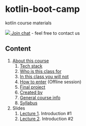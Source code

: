 # kotlin-boot-camp
kotlin course materials

[![](http://icons.iconarchive.com/icons/alecive/flatwoken/32/Apps-Telegram-icon.png) Join chat](https://t.me/joinchat/AAISfEea7uAktmNMqKiJmw) - feel free to contact us 

## Content
1. [About this course](https://github.com/rybalkinsd/kotlin-boot-camp/blob/master/info/about.md)
    1. [Tech stack](https://github.com/rybalkinsd/kotlin-boot-camp/blob/master/info/about.md#tech-stack)
    1. [Who is this class for](https://github.com/rybalkinsd/kotlin-boot-camp/blob/master/info/about.md#who-is-this-class-for)
    1. [In this class you will not](https://github.com/rybalkinsd/kotlin-boot-camp/blob/master/info/about.md#in-this-class-you-will-not)
    1. [How to enter](https://github.com/rybalkinsd/kotlin-boot-camp/blob/master/info/about.md#how-to-enter-technosphere-only) (Offline session)
    1. [Final project](https://github.com/rybalkinsd/kotlin-boot-camp/blob/master/info/about.md#final-project)
    1. [Created by](https://github.com/rybalkinsd/kotlin-boot-camp/blob/master/info/about.md#created-by)
    1. [General course info](https://github.com/rybalkinsd/kotlin-boot-camp/blob/master/info/about.md#general-info)
    1. [Syllabus](https://github.com/rybalkinsd/kotlin-boot-camp/blob/master/info/about.md#syllabus)
1. Slides
	1. [Lecture 1](https://gitpitch.com/rybalkinsd/kotlin-boot-camp/master?grs=github&t=white&p=lecture01/slides#/). Introduction #1
	1. [Lecture 2](https://gitpitch.com/rybalkinsd/kotlin-boot-camp/master?grs=github&t=white&p=lecture02/slides#/). Introduction #2